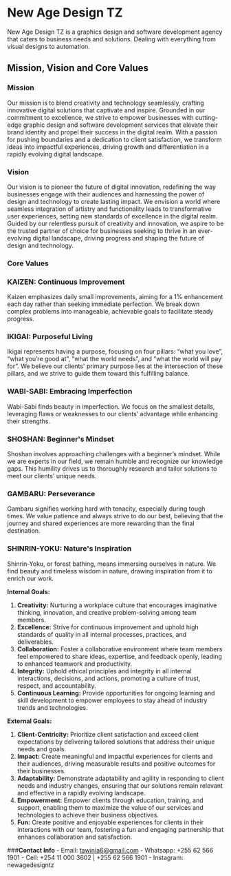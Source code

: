 # New Age Design TZ

New Age Design TZ is a graphics design and software development agency that caters to business needs and solutions. Dealing with everything from visual designs to automation.

## Mission, Vision and Core Values

### Mission

Our mission is to blend creativity and technology seamlessly, crafting innovative digital solutions that captivate and inspire. Grounded in our commitment to excellence, we strive to empower businesses with cutting-edge graphic design and software development services that elevate their brand identity and propel their success in the digital realm. With a passion for pushing boundaries and a dedication to client satisfaction, we transform ideas into impactful experiences, driving growth and differentiation in a rapidly evolving digital landscape.

### Vision

Our vision is to pioneer the future of digital innovation, redefining the way businesses engage with their audiences and harnessing the power of design and technology to create lasting impact. We envision a world where seamless integration of artistry and functionality leads to transformative user experiences, setting new standards of excellence in the digital realm. Guided by our relentless pursuit of creativity and innovation, we aspire to be the trusted partner of choice for businesses seeking to thrive in an ever-evolving digital landscape, driving progress and shaping the future of design and technology.

### **Core Values**

### **KAIZEN: Continuous Improvement**

Kaizen emphasizes daily small improvements, aiming for a 1% enhancement each day rather than seeking immediate perfection. We break down complex problems into manageable, achievable goals to facilitate steady progress.

### **IKIGAI: Purposeful Living**

Ikigai represents having a purpose, focusing on four pillars: “what you love”, “what you’re good at”, “what the world needs”, and “what the world will pay for”. We believe our clients' primary purpose lies at the intersection of these pillars, and we strive to guide them toward this fulfilling balance.

### **WABI-SABI: Embracing Imperfection**

Wabi-Sabi finds beauty in imperfection. We focus on the smallest details, leveraging flaws or weaknesses to our clients’ advantage while enhancing their strengths.

### **SHOSHAN: Beginner's Mindset**

Shoshan involves approaching challenges with a beginner’s mindset. While we are experts in our field, we remain humble and recognize our knowledge gaps. This humility drives us to thoroughly research and tailor solutions to meet our clients' unique needs.

### **GAMBARU: Perseverance**

Gambaru signifies working hard with tenacity, especially during tough times. We value patience and always strive to do our best, believing that the journey and shared experiences are more rewarding than the final destination.

### **SHINRIN-YOKU: Nature's Inspiration**

Shinrin-Yoku, or forest bathing, means immersing ourselves in nature. We find beauty and timeless wisdom in nature, drawing inspiration from it to enrich our work.

**Internal Goals:**

1. **Creativity:** Nurturing a workplace culture that encourages imaginative thinking, innovation, and creative problem-solving among team members.
2. **Excellence:** Strive for continuous improvement and uphold high standards of quality in all internal processes, practices, and deliverables.
3. **Collaboration:** Foster a collaborative environment where team members feel empowered to share ideas, expertise, and feedback openly, leading to enhanced teamwork and productivity.
4. **Integrity:** Uphold ethical principles and integrity in all internal interactions, decisions, and actions, promoting a culture of trust, respect, and accountability.
5. **Continuous Learning:** Provide opportunities for ongoing learning and skill development to empower employees to stay ahead of industry trends and technologies.

**External Goals:**

1. **Client-Centricity:** Prioritize client satisfaction and exceed client expectations by delivering tailored solutions that address their unique needs and goals.
2. **Impact:** Create meaningful and impactful experiences for clients and their audiences, driving measurable results and positive outcomes for their businesses.
3. **Adaptability:** Demonstrate adaptability and agility in responding to client needs and industry changes, ensuring that our solutions remain relevant and effective in a rapidly evolving landscape.
4. **Empowerment:** Empower clients through education, training, and support, enabling them to maximize the value of our services and technologies to achieve their business objectives.
5. **Fun:** Create positive and enjoyable experiences for clients in their interactions with our team, fostering a fun and engaging partnership that enhances collaboration and satisfaction.

###**Contact Info**
     - Email: tawinia6@gmail.com 
     - Whatsapp: +255 62 566 1901
     - Cell: +254 11 000 3602 | +255 62 566 1901
     - Instagram: newagedesigntz

<!---
NewAgeDesign/NewAgeDesign is a ✨ special ✨ repository because its `README.md` (this file) appears on your GitHub profile.
You can click the Preview link to take a look at your changes.
--->
